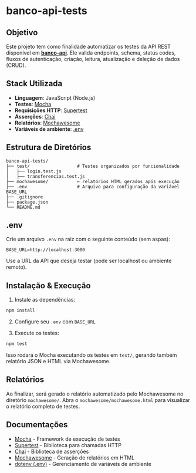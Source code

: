 # banco-api-tests

## Objetivo
Este projeto tem como finalidade automatizar os testes da API REST disponível em **[banco-api](https://github.com/juliodelimas/banco-api)**. Ele valida endpoints, schema, status codes, fluxos de autenticação, criação, leitura, atualização e deleção de dados (CRUD).

## Stack Utilizada
- **Linguagem**: JavaScript (Node.js)
- **Testes**: [Mocha](https://mochajs.org/)
- **Requisições HTTP**: [Supertest](https://github.com/visionmedia/supertest)
- **Asserções**: [Chai](https://www.chaijs.com/)
- **Relatórios**: [Mochawesome](https://www.npmjs.com/package/mochawesome)
- **Variáveis de ambiente**: [.env](https://github.com/motdotla/dotenv)

## Estrutura de Diretórios

```
banco-api-tests/
├── test/                  # Testes organizados por funcionalidade
│   ├── login.test.js
│   ├── transferencias.test.js
├── mochawesome/           ← relatórios HTML gerados após execução
├── .env                   # Arquivo para configuração da variável BASE_URL
├── .gitignore
├── package.json
└── README.md
```

## .env
Crie um arquivo `.env` na raiz com o seguinte conteúdo (sem aspas):

```
BASE_URL=http://localhost:3000
```

Use a URL da API que deseja testar (pode ser localhost ou ambiente remoto).

## Instalação & Execução

1. Instale as dependências:

```bash
npm install
```

2. Configure seu `.env` com `BASE_URL`

3. Execute os testes:

```bash
npm test
```

Isso rodará o Mocha executando os testes em `test/`, gerando também relatório JSON e HTML via Mochawesome.

## Relatórios

Ao finalizar, será gerado o relatório automatizado pelo Mochawesome no diretório `mochawesome/`. Abra o `mochawesome/mochawesome.html` para visualizar o relatório completo de testes.

## Documentações
- [Mocha](https://mochajs.org/) - Framework de execução de testes
- [Supertest](https://github.com/visionmedia/supertest) - Biblioteca para chamadas HTTP
- [Chai](https://www.chaijs.com/) - Biblioteca de asserções
- [Mochawesome](https://www.npmjs.com/package/mochawesome) - Geração de relatórios em HTML
- [dotenv (.env)](https://github.com/motdotla/dotenv) - Gerenciamento de variáveis de ambiente

